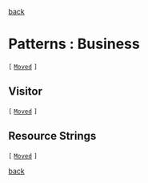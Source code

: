 [back](.)

Patterns : Business
===================

`[` [`Moved`](patterns/business-logic.md) `]`

Visitor
-------

`[` [`Moved`](patterns/business-logic.md#visitor) `]`

Resource Strings
----------------

`[` [`Moved`](patterns/business-logic.md#resource-strings) `]`

[back](.)
